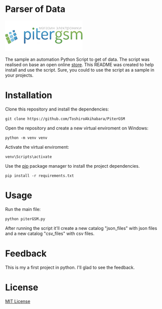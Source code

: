 # Parser of Data 

![PiterGSM](https://github.com/ToshiroAkihabara/PiterGSM/blob/main/pitergsm.webp)


The sample an automation Python Script to get of data.
The script was realised on base an open online [store](https://pitergsm.ru).
This README was created to help install and use the script.
Sure, you could to use the script as a sample in your projects.
# Installation

Clone this repository and install the dependencies:
```
git clone https://github.com/ToshiroAkihabara/PiterGSM
```
Open the repository and create a new virtual enviroment on Windows:
```
python -m venv venv
```
Activate the virtual enviroment:
```
venv\Scripts\activate
```
Use the [pip](https://pip.pypa.io/en/stable/) package manager to install the project dependencies.
```
pip install -r requirements.txt
```
# Usage

Run the main file: 
```
python piterGSM.py
```
After running the script it'll create a new catalog "json_files" with json files and a new catalog "csv_files" with csv files.
# Feedback

This is my a first project in python. I'll glad to see the feedback.
# License

[MIT License](https://choosealicense.com/licenses/mit/)
